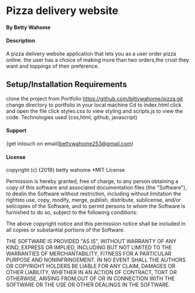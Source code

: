 
# Pizza delivery website


#### By Betty Wahome

#### Description
A pizza delivery website application that lets you as a user order pizza online. the user has a choice of making more than two orders,the crust they want and toppings of their preference.

## Setup/Installation Requirements
clone the project from Portfolio https://github.com/bittywahome/pizza.git
change directory to portfolio in your local machine
Cd to index.html
click and open the file
click styles.css to view styling and scripts.js to view the code.
Technologies used
{css,html, github, javascript}

#### Support
{get intouch on email(bettywahome253@gmail.com)

#### License
copyright (c) {2019} betty wahome
*MIT License



Permission is hereby granted, free of charge, to any person obtaining a copy of this software and associated documentation files (the "Software"), to dealin the Software without restriction, including without limitation the rightsto use, copy, modify, merge, publish, distribute, sublicense, and/or sellcopies of the Software, and to permit persons to whom the Software is furnished to do so, subject to the following conditions:

The above copyright notice and this permission notice shall be included in all copies or substantial portions of the Software.

THE SOFTWARE IS PROVIDED "AS IS", WITHOUT WARRANTY OF ANY KIND, EXPRESS OR IMPLIED, INCLUDING BUT NOT LIMITED TO THE WARRANTIES OF MERCHANTABILITY, FITNESS FOR A PARTICULAR PURPOSE AND NONINFRINGEMENT. IN NO EVENT SHALL THE AUTHORS OR COPYRIGHT HOLDERS BE LIABLE FOR ANY CLAIM, DAMAGES OR OTHER LIABILITY, WHETHER IN AN ACTION OF CONTRACT, TORT OR OTHERWISE, ARISING FROM,OUT OF OR IN CONNECTION WITH THE SOFTWARE OR THE USE OR OTHER DEALINGS IN THE SOFTWARE.
